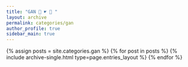```yaml
---
title: "GAN 🍅 ☛ 🍑 "
layout: archive
permalink: categories/gan
author_profile: true
sidebar_main: true
---
```


{% assign posts = site.categories.gan %}
{% for post in posts %} {% include archive-single.html type=page.entries_layout %} {% endfor %}
